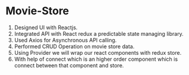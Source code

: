 # Movie-Store
1. Designed UI with Reactjs. 
2. Integrated API with React redux a predictable state managing library. 
3. Used Axios for Asynchronous API calling. 
4. Performed CRUD Operation on movie store data.
5. Using Provider we will wrap our react components with redux store.
6. With help of connect which is an higher order component which is connect between that component and store. 
